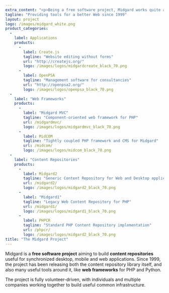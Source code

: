 ```yaml
--- 
extra_content: "<p>Being a free software project, Midgard works quite actively with many related communities like <a href=\"http://www.gnome.org/\">GNOME</a>, <a href=\"http://cmf.symfony.com/\">Symfony CMF</a>, and the <a href=\"http://www.iks-project.eu/\">IKS project</a>.</p><p>Read more about the project's background <a href=\"http://en.wikipedia.org/wiki/Midgard_%28software%29#History\">on Wikipedia</a> or follow the development <a href=\"https://github.com/midgardproject\">on GitHub</a>.</p>"
tagline: "Providing tools for a better Web since 1999"
layout: project
logo: /images/midgard_white.png
product_categories: 
  - 
    label: Applications
    products: 
      - 
        label: Create.js
        tagline: "Website editing without forms"
        url: "http://createjs.org/"
        logo: /images/logos/midgardcreate_black_70.png
      - 
        label: OpenPSA
        tagline: "Management software for consultancies"
        url: "http://openpsa2.org/"
        logo: /images/logos/openpsa_black_70.png
  - 
    label: "Web Frameworks"
    products: 
      - 
        label: "Midgard MVC"
        tagline: "Component-oriented web framework for PHP"
        url: /midgardmvc/
        logo: /images/logos/midgardmvc_black_70.png
      - 
        label: MidCOM
        tagline: "Tightly coupled PHP framework and CMS for Midgard"
        url: /midcom/
        logo: /images/logos/midcom_black_70.png
  - 
    label: "Content Repositories"
    products: 
      - 
        label: Midgard2
        tagline: "Generic Content Repository for Web and Desktop applications"
        url: /midgard2/
        logo: /images/logos/midgard2_black_70.png
      - 
        label: "Midgard1"
        tagline: "Legacy Web Content Repository for PHP"
        url: /midgard1/
        logo: /images/logos/midgard1_black_70.png
      -
        label: PHPCR
        tagline: "Standard PHP Content Repository implementation"
        url: /phpcr/
        logo: /images/logos/midgard2_black_70.png
title: "The Midgard Project"
---
```

Midgard is a **free software project** aiming to build **content repositories** useful for synchronized desktop, mobile and web applications. Since 1999, the project has been releasing both the content repository library itself, and also many useful tools around it, like **web frameworks** for PHP and Python.
  
The project is fully volunteer-driven, with individuals and multiple companies working together to build useful common infrastructure.
